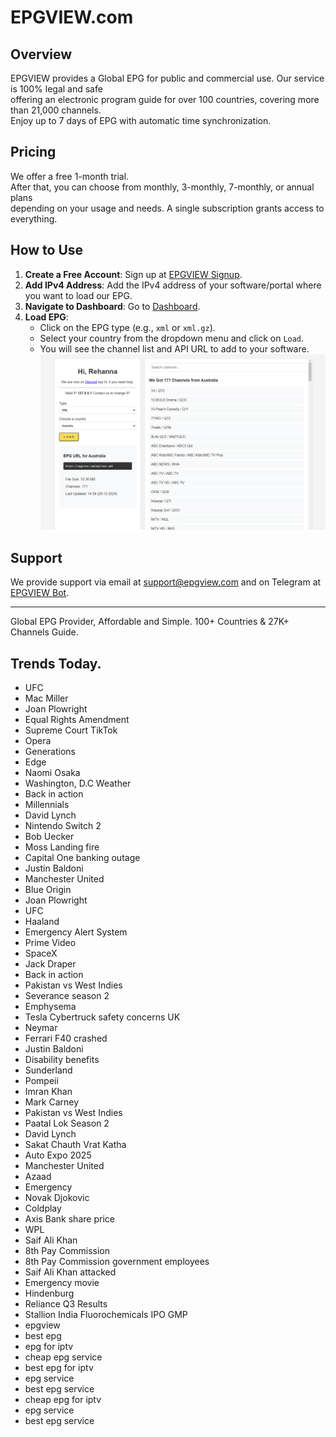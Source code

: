 # EPGVIEW.com



## Overview
EPGVIEW provides a Global EPG for public and commercial use. Our service is 100% legal and safe\
offering an electronic program guide for over 100 countries, covering more than 21,000 channels.\
Enjoy up to 7 days of EPG with automatic time synchronization.

## Pricing
We offer a free 1-month trial. \
After that, you can choose from monthly, 3-monthly, 7-monthly, or annual plans \
depending on your usage and needs. A single subscription grants access to everything.

## How to Use
1. **Create a Free Account**: Sign up at [EPGVIEW Signup](https://epgview.com/signup.php).
2. **Add IPv4 Address**: Add the IPv4 address of your software/portal where you want to load our EPG.
3. **Navigate to Dashboard**: Go to [Dashboard](https://epgview.com/dashboard.php).
4. **Load EPG**:
   - Click on the EPG type (e.g., `xml` or `xml.gz`).
   - Select your country from the dropdown menu and click on `Load`.
   - You will see the channel list and API URL to add to your software.
![EPGVIEW](img/dashboard.png)
## Support
We provide support via email at [support@epgview.com](mailto:support@epgview.com) and on Telegram at [EPGVIEW Bot](https://t.me/epgview_bot).

---

Global EPG Provider, Affordable and Simple. 100+ Countries & 27K+ Channels Guide.

## Trends Today.

- UFC
- Mac Miller
- Joan Plowright
- Equal Rights Amendment
- Supreme Court TikTok
- Opera
- Generations
- Edge
- Naomi Osaka
- Washington, D.C Weather
- Back in action
- Millennials
- David Lynch
- Nintendo Switch 2
- Bob Uecker
- Moss Landing fire
- Capital One banking outage
- Justin Baldoni
- Manchester United
- Blue Origin
- Joan Plowright
- UFC
- Haaland
- Emergency Alert System
- Prime Video
- SpaceX
- Jack Draper
- Back in action
- Pakistan vs West Indies
- Severance season 2
- Emphysema
- Tesla Cybertruck safety concerns UK
- Neymar
- Ferrari F40 crashed
- Justin Baldoni
- Disability benefits
- Sunderland
- Pompeii
- Imran Khan
- Mark Carney
- Pakistan vs West Indies
- Paatal Lok Season 2
- David Lynch
- Sakat Chauth Vrat Katha
- Auto Expo 2025
- Manchester United
- Azaad
- Emergency
- Novak Djokovic
- Coldplay
- Axis Bank share price
- WPL
- Saif Ali Khan
- 8th Pay Commission
- 8th Pay Commission government employees
- Saif Ali Khan attacked
- Emergency movie
- Hindenburg
- Reliance Q3 Results
- Stallion India Fluorochemicals IPO GMP
- epgview
- best epg
- epg for iptv
- cheap epg service
- best epg for iptv
- epg service
- best epg service
- cheap epg for iptv
- epg service
- best epg service
